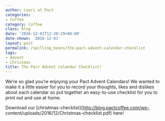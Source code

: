 ```yaml
---
author: Lowri at Pact
categories:
- Coffee
category: Coffee
class: blog
date: '2016-12-01T12:30:29+00:00'
date-shown: '2016-12-01'
layout: post
permalink: /spilling_beans/the-pact-advent-calendar-checklist
tags:
- Advent
- Christmas
title: The Pact Advent Calendar Checklist!
---
```


We’re so glad you’re enjoying your Pact Advent Calendars! We wanted to make it
a little easier for you to record your thoughts, likes and dislikes about each
calendar so put together an easy-to-use checklist for you to print out and use
at home.

Download our [christmas-checklist](http://blog.pactcoffee.com/wp-
content/uploads/2016/12/Christmas-checklist.pdf) here!